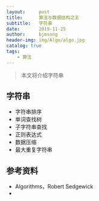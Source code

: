 ```yaml
---
layout:     post
title:      算法与数据结构之五
subtitle:   字符串
date:       2019-11-25
author:     bjmsong
header-img: img/Algo/algo.jpg
catalog: true
tags:
    - 算法
---
```

>本文将介绍字符串


## 字符串
- 字符串排序
- 单词查找树
- 子字符串查找
- 正则表达式
- 数据压缩
- 最大重复字符串


## 参考资料
- Algorithms，Robert Sedgewick
- 

